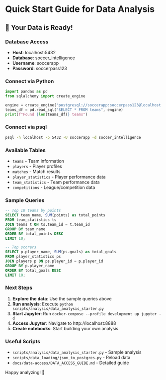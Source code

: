 # Quick Start Guide for Data Analysis

## 🎯 Your Data is Ready!

### Database Access
- **Host**: localhost:5432
- **Database**: soccer_intelligence
- **Username**: soccerapp
- **Password**: soccerpass123

### Connect via Python
```python
import pandas as pd
from sqlalchemy import create_engine

engine = create_engine('postgresql://soccerapp:soccerpass123@localhost:5432/soccer_intelligence')
teams_df = pd.read_sql("SELECT * FROM teams", engine)
print(f"Found {len(teams_df)} teams")
```

### Connect via psql
```bash
psql -h localhost -p 5432 -U soccerapp -d soccer_intelligence
```

### Available Tables
- `teams` - Team information
- `players` - Player profiles
- `matches` - Match results
- `player_statistics` - Player performance data
- `team_statistics` - Team performance data
- `competitions` - League/competition data

### Sample Queries
```sql
-- Top 10 teams by points
SELECT team_name, SUM(points) as total_points 
FROM team_statistics ts 
JOIN teams t ON ts.team_id = t.team_id 
GROUP BY team_name 
ORDER BY total_points DESC 
LIMIT 10;

-- Top scorers
SELECT p.player_name, SUM(ps.goals) as total_goals
FROM player_statistics ps
JOIN players p ON ps.player_id = p.player_id
GROUP BY p.player_name
ORDER BY total_goals DESC
LIMIT 10;
```

### Next Steps
1. **Explore the data**: Use the sample queries above
2. **Run analysis**: Execute `python scripts/analysis/data_analysis_starter.py`
3. **Start Jupyter**: Run `docker-compose --profile development up jupyter -d`
4. **Access Jupyter**: Navigate to http://localhost:8888
5. **Create notebooks**: Start building your own analysis

### Useful Scripts
- `scripts/analysis/data_analysis_starter.py` - Sample analysis
- `scripts/data_loading/json_to_postgres.py` - Reload data
- `docs/data-access/DATA_ACCESS_GUIDE.md` - Detailed guide

Happy analyzing! 🚀

